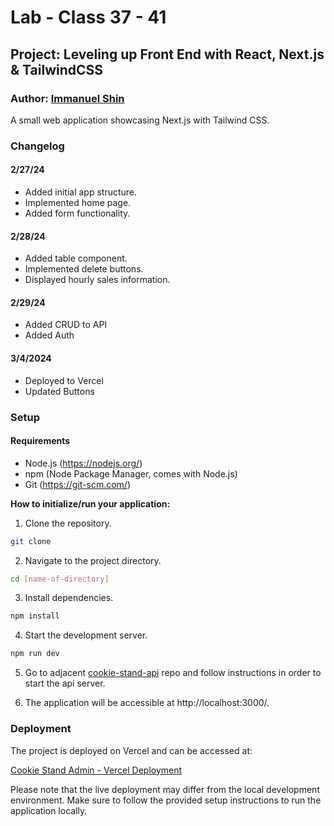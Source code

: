 # Lab - Class 37 - 41

## Project: Leveling up Front End with React, Next.js & TailwindCSS

### Author: [Immanuel Shin](https://github.com/ImmanuelShin)

A small web application showcasing Next.js with Tailwind CSS.

### Changelog

#### 2/27/24
- Added initial app structure.
- Implemented home page.
- Added form functionality.

#### 2/28/24
- Added table component.
- Implemented delete buttons.
- Displayed hourly sales information.

#### 2/29/24
- Added CRUD to API
- Added Auth

#### 3/4/2024
- Deployed to Vercel
- Updated Buttons

### Setup

#### Requirements

- Node.js (https://nodejs.org/)
- npm (Node Package Manager, comes with Node.js)
- Git (https://git-scm.com/)

**How to initialize/run your application:**

  1. Clone the repository.
   ```bash
   git clone
   ```
  2. Navigate to the project directory.
   ```bash
   cd [name-of-directory]
   ```
  3. Install dependencies.
  ```bash
  npm install
  ```
  4. Start the development server.
  ```bash
  npm run dev
  ``` 
  5. Go to adjacent [cookie-stand-api](https://github.com/ImmanuelShin/cookie-stand-api) repo and follow instructions in order to start the api server.

  6. The application will be accessible at http://localhost:3000/.

### Deployment

The project is deployed on Vercel and can be accessed at:

[Cookie Stand Admin - Vercel Deployment](https://cookie-stand-admin-is.vercel.app/)

Please note that the live deployment may differ from the local development environment. Make sure to follow the provided setup instructions to run the application locally.